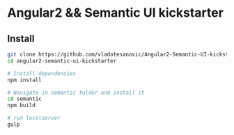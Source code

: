 # Angular2 && Semantic UI kickstarter

## Install
```bash
git clone https://github.com/vladotesanovic/Angular2-Semantic-UI-kickstarter.git
cd angular2-semantic-ui-kickstarter

# Install dependencies
npm install

# Navigate in semantic folder and install it
cd semantic
npm build

# run localserver
gulp
```